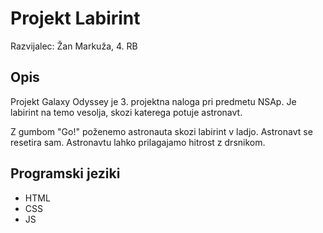 # Projekt Labirint
 Razvijalec: Žan Markuža, 4. RB
## Opis
 Projekt Galaxy Odyssey je 3. projektna naloga pri predmetu NSAp. Je labirint na temo vesolja, skozi katerega potuje astronavt.

 Z gumbom "Go!" poženemo astronauta skozi labirint v ladjo. Astronavt se resetira sam. Astronavtu lahko prilagajamo hitrost z drsnikom. 
## Programski jeziki
- HTML
- CSS
- JS